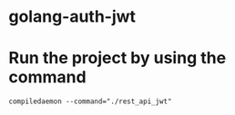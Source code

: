 # golang-auth-jwt
<h1>Run the project by using the command</h1>

  ```
  compiledaemon --command="./rest_api_jwt"

  ```


